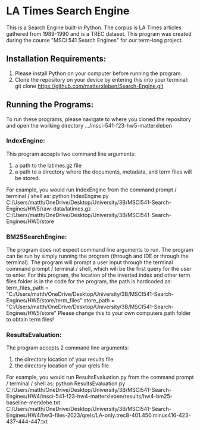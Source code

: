 # LA Times Search Engine
This is a Search Engine built-in Python. The corpus is LA Times articles gathered from 1989-1990 and is a TREC dataset. This program was created during the course "MSCI 541 Search Engines" for our term-long project.

## Installation Requirements:
1.	Please install Python on your computer before running the program.
2.	Clone the repository on your device by entering this into your terminal: git clone https://github.com/matterxleben/Search-Engine.git

## Running the Programs:
To run these programs, please navigate to where you cloned the repository and open the working directory .../msci-541-f23-hw5-matterxleben


### IndexEngine: 
This program accepts two command line arguments:
1.	a path to the latimes.gz file
2.	a path to a directory where the documents, metadata, and term files will be stored.

For example, you would run IndexEngine from the command prompt / terminal / shell as:
python IndexEngine.py C:/Users/matth/OneDrive/Desktop/University/3B/MSCI541-Search-Engines/HW5/raw-data/latimes.gz C:/Users/matth/OneDrive/Desktop/University/3B/MSCI541-Search-Engines/HW5/store

### BM25SearchEngine: 
The program does not expect command line arguments to run. The program can be run by simply running the program (through and IDE or through the terminal). The program will prompt a user input through the terminal command prompt / terminal / shell, which will be the first query for the user to enter. 
For this program, the location of the inverted index and other term files folder is in the code for the program, the path is hardcoded as:
term_files_path = "C:/Users/matth/OneDrive/Desktop/University/3B/MSCI541-Search-Engines/HW5/store/term_files"
store_path = "C:/Users/matth/OneDrive/Desktop/University/3B/MSCI541-Search-Engines/HW5/store"
Please change this to your own computers path folder to obtain term files!

### ResultsEvaluation:

The program accepts 2 command line arguments: 
1. the directory location of your results file
2. the directory location of your qrels file

For example, you would run ResultsEvaluation.py from the command prompt / terminal / shell as:
    python ResultsEvaluation.py C:/Users/matth/OneDrive/Desktop/University/3B/MSCI541-Search-Engines/HW4/msci-541-f23-hw4-matterxleben/results/hw4-bm25-baseline-merxlebe.txt C:/Users/matth/OneDrive/Desktop/University/3B/MSCI541-Search-Engines/HW4/hw3-files-2023/qrels/LA-only.trec8-401.450.minus416-423-437-444-447.txt

